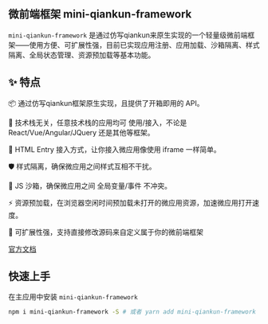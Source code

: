 ## 微前端框架 mini-qiankun-framework

`mini-qiankun-framework` 是通过仿写qiankun来原生实现的一个轻量级微前端框架——使用方便、可扩展性强，目前已实现应用注册、应用加载、沙箱隔离、样式隔离、全局状态管理、资源预加载等基本功能。

## ✨ 特点

📦 通过仿写qiankun框架原生实现，且提供了开箱即用的 API。

📱 技术栈无关，任意技术栈的应用均可 使用/接入，不论是 React/Vue/Angular/JQuery 还是其他等框架。

💪 HTML Entry 接入方式，让你接入微应用像使用 iframe 一样简单。

🛡​ 样式隔离，确保微应用之间样式互相不干扰。

🧳 JS 沙箱，确保微应用之间 全局变量/事件 不冲突。

⚡️ 资源预加载，在浏览器空闲时间预加载未打开的微应用资源，加速微应用打开速度。

🔌 可扩展性强，支持直接修改源码来自定义属于你的微前端框架

[官方文档](https://github.com/bertilchan/mini-qiankun-framework)

## 快速上手

在主应用中安装 `mini-qiankun-framework`

```bash
npm i mini-qiankun-framework -S # 或者 yarn add mini-qiankun-framework
```